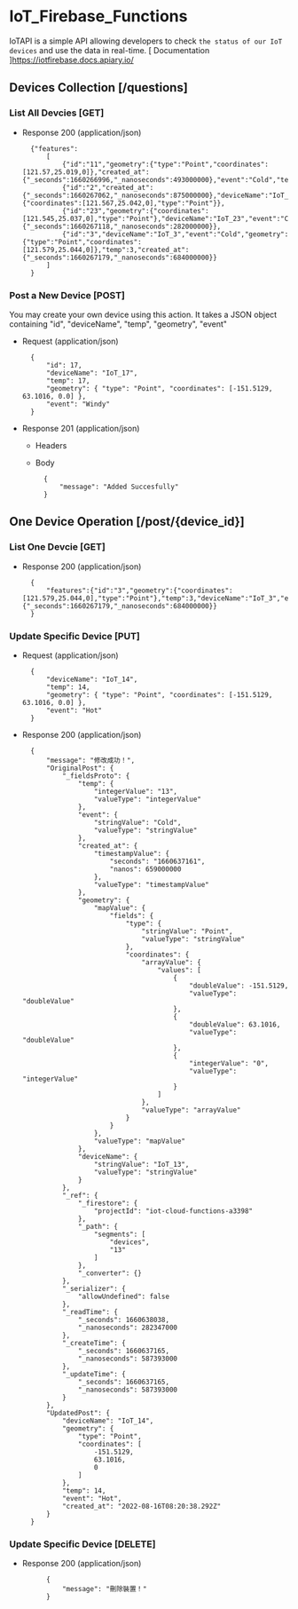 # IoT_Firebase_Functions


IoTAPI is a simple API allowing developers to check `the status of our IoT devices` and use the data in real-time.
[ Documentation ]https://iotfirebase.docs.apiary.io/


## Devices Collection [/questions]

### List All Devcies [GET]

+ Response 200 (application/json)

        {"features":
            [
                {"id":"11","geometry":{"type":"Point","coordinates":[121.57,25.019,0]},"created_at":{"_seconds":1660266996,"_nanoseconds":493000000},"event":"Cold","temp":30,"deviceName":"IoT_11"},
                {"id":"2","created_at":{"_seconds":1660267062,"_nanoseconds":875000000},"deviceName":"IoT_2","event":"Hungry","temp":"22","geometry":{"coordinates":[121.567,25.042,0],"type":"Point"}},
                {"id":"23","geometry":{"coordinates":[121.545,25.037,0],"type":"Point"},"deviceName":"IoT_23","event":"Cold","temp":11,"created_at":{"_seconds":1660267118,"_nanoseconds":282000000}},
                {"id":"3","deviceName":"IoT_3","event":"Cold","geometry":{"type":"Point","coordinates":[121.579,25.044,0]},"temp":3,"created_at":{"_seconds":1660267179,"_nanoseconds":684000000}}
            ]
        }

### Post a New Device [POST]

You may create your own device using this action. It takes a JSON
object containing "id", "deviceName", "temp", "geometry", "event"

+ Request (application/json)

        {
            "id": 17,
            "deviceName": "IoT_17",
            "temp": 17,
            "geometry": { "type": "Point", "coordinates": [-151.5129, 63.1016, 0.0] },
            "event": "Windy"
        }

+ Response 201 (application/json)

    + Headers

            

    + Body

            {
                "message": "Added Succesfully"
            }
            
## One Device Operation [/post/{device_id}]

### List One Devcie [GET]

+ Response 200 (application/json)

        {
            "features":{"id":"3","geometry":{"coordinates":[121.579,25.044,0],"type":"Point"},"temp":3,"deviceName":"IoT_3","event":"Cold","created_at":{"_seconds":1660267179,"_nanoseconds":684000000}}
        }
        
### Update Specific Device [PUT]

+ Request (application/json)

        {
            "deviceName": "IoT_14",
            "temp": 14,
            "geometry": { "type": "Point", "coordinates": [-151.5129, 63.1016, 0.0] },
            "event": "Hot"
        }

+ Response 200 (application/json)

        {
            "message": "修改成功！",
            "OriginalPost": {
                "_fieldsProto": {
                    "temp": {
                        "integerValue": "13",
                        "valueType": "integerValue"
                    },
                    "event": {
                        "stringValue": "Cold",
                        "valueType": "stringValue"
                    },
                    "created_at": {
                        "timestampValue": {
                            "seconds": "1660637161",
                            "nanos": 659000000
                        },
                        "valueType": "timestampValue"
                    },
                    "geometry": {
                        "mapValue": {
                            "fields": {
                                "type": {
                                    "stringValue": "Point",
                                    "valueType": "stringValue"
                                },
                                "coordinates": {
                                    "arrayValue": {
                                        "values": [
                                            {
                                                "doubleValue": -151.5129,
                                                "valueType": "doubleValue"
                                            },
                                            {
                                                "doubleValue": 63.1016,
                                                "valueType": "doubleValue"
                                            },
                                            {
                                                "integerValue": "0",
                                                "valueType": "integerValue"
                                            }
                                        ]
                                    },
                                    "valueType": "arrayValue"
                                }
                            }
                        },
                        "valueType": "mapValue"
                    },
                    "deviceName": {
                        "stringValue": "IoT_13",
                        "valueType": "stringValue"
                    }
                },
                "_ref": {
                    "_firestore": {
                        "projectId": "iot-cloud-functions-a3398"
                    },
                    "_path": {
                        "segments": [
                            "devices",
                            "13"
                        ]
                    },
                    "_converter": {}
                },
                "_serializer": {
                    "allowUndefined": false
                },
                "_readTime": {
                    "_seconds": 1660638038,
                    "_nanoseconds": 282347000
                },
                "_createTime": {
                    "_seconds": 1660637165,
                    "_nanoseconds": 587393000
                },
                "_updateTime": {
                    "_seconds": 1660637165,
                    "_nanoseconds": 587393000
                }
            },
            "UpdatedPost": {
                "deviceName": "IoT_14",
                "geometry": {
                    "type": "Point",
                    "coordinates": [
                        -151.5129,
                        63.1016,
                        0
                    ]
                },
                "temp": 14,
                "event": "Hot",
                "created_at": "2022-08-16T08:20:38.292Z"
            }
        }
        
        
### Update Specific Device [DELETE]

+ Response 200  (application/json)
    
            {
                "message": "刪除裝置！"
            }
